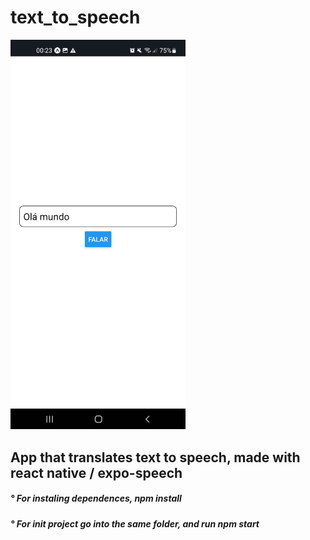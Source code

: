 # text_to_speech

<div> <img src="https://raw.githubusercontent.com/gheysiell/images/master/text_to_speech.jpg" width="280"/> </div>
<div> <h2> App that translates text to speech, made with react native / expo-speech </h2> </div>
<div> <h5> ° For instaling dependences, npm install </h5> </div>
<div> <h5> ° For init project go into the same folder, and run npm start </h5> </div>